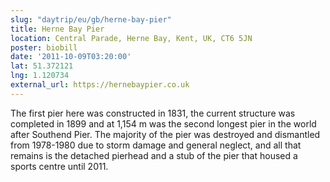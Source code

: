 ```yaml
---
slug: "daytrip/eu/gb/herne-bay-pier"
title: Herne Bay Pier
location: Central Parade, Herne Bay, Kent, UK, CT6 5JN
poster: biobill
date: '2011-10-09T03:20:00'
lat: 51.372121
lng: 1.120734
external_url: https://hernebaypier.co.uk
---
```


The first pier here was constructed in 1831, the current structure was completed in 1899 and at 1,154 m was the second longest pier in the world after Southend Pier. The majority of the pier was destroyed and dismantled from 1978-1980 due to storm damage and general neglect, and all that remains is the detached pierhead and a stub of the pier that housed a sports centre until 2011.
